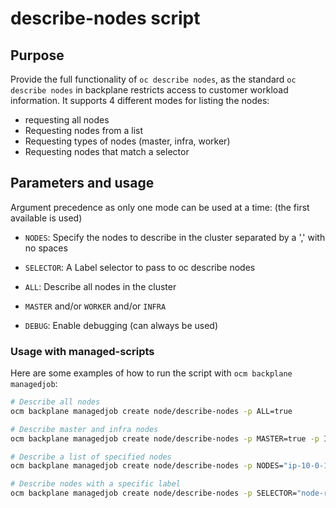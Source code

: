 # describe-nodes script

## Purpose

Provide the full functionality of `oc describe nodes`, as the standard `oc describe nodes` in backplane restricts access to customer workload information.
It supports 4 different modes for listing the nodes: 
* requesting all nodes
* Requesting nodes from a list
* Requesting types of nodes (master, infra, worker)
* Requesting nodes that match a selector

## Parameters and usage

Argument precedence as only one mode can be used at a time: (the first available is used)
* `NODES`: Specify the nodes to describe in the cluster separated by a ',' with no spaces
* `SELECTOR`: A Label selector to pass to oc describe nodes
* `ALL`: Describe all nodes in the cluster
* `MASTER` and/or `WORKER` and/or `INFRA`

* `DEBUG`: Enable debugging (can always be used)

### Usage with managed-scripts

Here are some examples of how to run the script with `ocm backplane managedjob`:

```bash
# Describe all nodes
ocm backplane managedjob create node/describe-nodes -p ALL=true

# Describe master and infra nodes
ocm backplane managedjob create node/describe-nodes -p MASTER=true -p INFRA=true

# Describe a list of specified nodes
ocm backplane managedjob create node/describe-nodes -p NODES="ip-10-0-137-48.us-east-2.compute.internal,ip-10-0-135-110.us-east-2.compute.internal" 

# Describe nodes with a specific label
ocm backplane managedjob create node/describe-nodes -p SELECTOR="node-role.kubernetes.io/infra"
```
